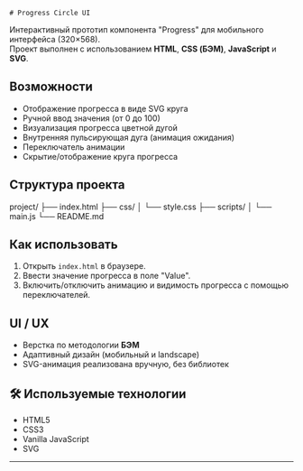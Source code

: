     # Progress Circle UI

Интерактивный прототип компонента "Progress" для мобильного интерфейса (320×568).  
Проект выполнен с использованием **HTML**, **CSS (БЭМ)**, **JavaScript** и **SVG**.

## Возможности

- Отображение прогресса в виде SVG круга
- Ручной ввод значения (от 0 до 100)
- Визуализация прогресса цветной дугой
- Внутренняя пульсирующая дуга (анимация ожидания)
- Переключатель анимации
- Скрытие/отображение круга прогресса

## Структура проекта

project/ ├── index.html ├── css/ │ └── style.css ├── scripts/ │ └── main.js └── README.md


## Как использовать

1. Открыть `index.html` в браузере.
2. Ввести значение прогресса в поле "Value".
3. Включить/отключить анимацию и видимость прогресса с помощью переключателей.

## UI / UX

- Верстка по методологии **БЭМ**
- Адаптивный дизайн (мобильный и landscape)
- SVG-анимация реализована вручную, без библиотек

## 🛠 Используемые технологии

- HTML5
- CSS3
- Vanilla JavaScript
- SVG

---
